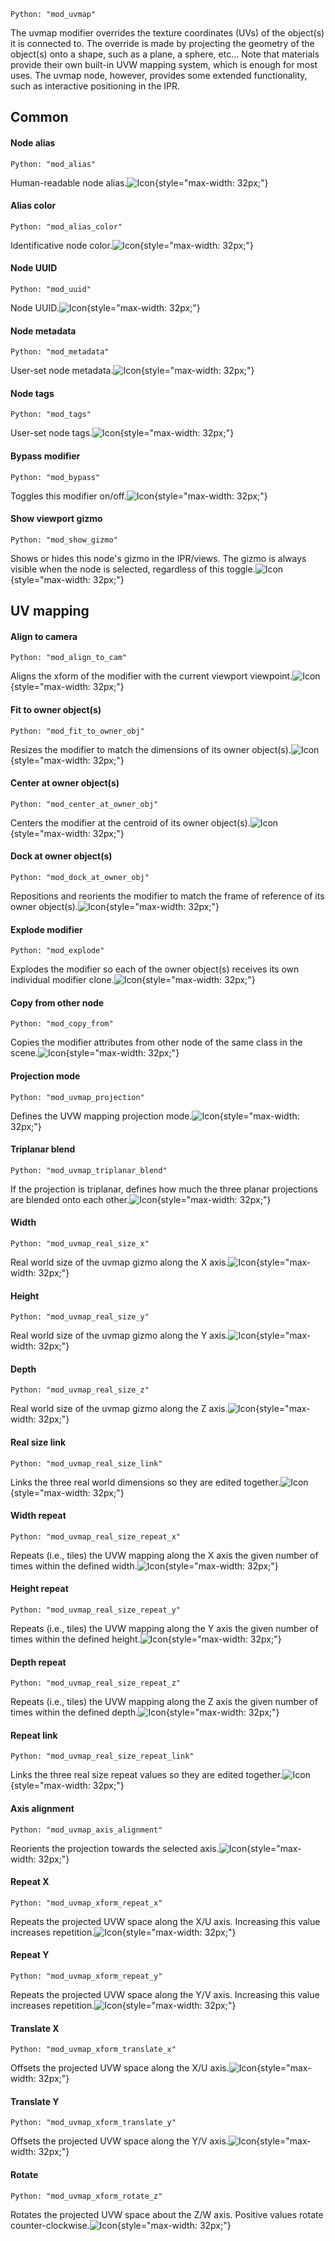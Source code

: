 `Python: "mod_uvmap"`

The uvmap modifier overrides the texture coordinates (UVs) of the object(s) it is connected to. The override is made by projecting the geometry of the object(s) onto a shape, such as a plane, a sphere, etc... Note that materials provide their own built-in UVW mapping system, which is enough for most uses. The uvmap node, however, provides some extended functionality, such as interactive positioning in the IPR.
## Common

#### Node alias
`Python: "mod_alias"`

Human-readable node alias.![Icon](mod_uvmap_swatch.png "Icon"){style="max-width: 32px;"}


#### Alias color
`Python: "mod_alias_color"`

Identificative node color.![Icon](mod_uvmap_swatch.png "Icon"){style="max-width: 32px;"}


#### Node UUID
`Python: "mod_uuid"`

Node UUID.![Icon](mod_uvmap_swatch.png "Icon"){style="max-width: 32px;"}


#### Node metadata
`Python: "mod_metadata"`

User-set node metadata.![Icon](mod_uvmap_swatch.png "Icon"){style="max-width: 32px;"}


#### Node tags
`Python: "mod_tags"`

User-set node tags.![Icon](mod_uvmap_swatch.png "Icon"){style="max-width: 32px;"}


#### Bypass modifier
`Python: "mod_bypass"`

Toggles this modifier on/off.![Icon](mod_uvmap_swatch.png "Icon"){style="max-width: 32px;"}


#### Show viewport gizmo
`Python: "mod_show_gizmo"`

Shows or hides this node's gizmo in the IPR/views. The gizmo is always visible when the node is selected, regardless of this toggle.![Icon](mod_uvmap_swatch.png "Icon"){style="max-width: 32px;"}


## UV mapping

#### Align to camera
`Python: "mod_align_to_cam"`

Aligns the xform of the modifier with the current viewport viewpoint.![Icon](mod_uvmap_swatch.png "Icon"){style="max-width: 32px;"}


#### Fit to owner object(s)
`Python: "mod_fit_to_owner_obj"`

Resizes the modifier to match the dimensions of its owner object(s).![Icon](mod_uvmap_swatch.png "Icon"){style="max-width: 32px;"}


#### Center at owner object(s)
`Python: "mod_center_at_owner_obj"`

Centers the modifier at the centroid of its owner object(s).![Icon](mod_uvmap_swatch.png "Icon"){style="max-width: 32px;"}


#### Dock at owner object(s)
`Python: "mod_dock_at_owner_obj"`

Repositions and reorients the modifier to match the frame of reference of its owner object(s).![Icon](mod_uvmap_swatch.png "Icon"){style="max-width: 32px;"}


#### Explode modifier
`Python: "mod_explode"`

Explodes the modifier so each of the owner object(s) receives its own individual modifier clone.![Icon](mod_uvmap_swatch.png "Icon"){style="max-width: 32px;"}


#### Copy from other node
`Python: "mod_copy_from"`

Copies the modifier attributes from other node of the same class in the scene.![Icon](mod_uvmap_swatch.png "Icon"){style="max-width: 32px;"}


#### Projection mode
`Python: "mod_uvmap_projection"`

Defines the UVW mapping projection mode.![Icon](mod_uvmap_swatch.png "Icon"){style="max-width: 32px;"}


#### Triplanar blend
`Python: "mod_uvmap_triplanar_blend"`

If the projection is triplanar, defines how much the three planar projections are blended onto each other.![Icon](mod_uvmap_swatch.png "Icon"){style="max-width: 32px;"}


#### Width
`Python: "mod_uvmap_real_size_x"`

Real world size of the uvmap gizmo along the X axis.![Icon](mod_uvmap_swatch.png "Icon"){style="max-width: 32px;"}


#### Height
`Python: "mod_uvmap_real_size_y"`

Real world size of the uvmap gizmo along the Y axis.![Icon](mod_uvmap_swatch.png "Icon"){style="max-width: 32px;"}


#### Depth
`Python: "mod_uvmap_real_size_z"`

Real world size of the uvmap gizmo along the Z axis.![Icon](mod_uvmap_swatch.png "Icon"){style="max-width: 32px;"}


#### Real size link
`Python: "mod_uvmap_real_size_link"`

Links the three real world dimensions so they are edited together.![Icon](mod_uvmap_swatch.png "Icon"){style="max-width: 32px;"}


#### Width repeat
`Python: "mod_uvmap_real_size_repeat_x"`

Repeats (i.e., tiles) the UVW mapping along the X axis the given number of times within the defined width.![Icon](mod_uvmap_swatch.png "Icon"){style="max-width: 32px;"}


#### Height repeat
`Python: "mod_uvmap_real_size_repeat_y"`

Repeats (i.e., tiles) the UVW mapping along the Y axis the given number of times within the defined height.![Icon](mod_uvmap_swatch.png "Icon"){style="max-width: 32px;"}


#### Depth repeat
`Python: "mod_uvmap_real_size_repeat_z"`

Repeats (i.e., tiles) the UVW mapping along the Z axis the given number of times within the defined depth.![Icon](mod_uvmap_swatch.png "Icon"){style="max-width: 32px;"}


#### Repeat link
`Python: "mod_uvmap_real_size_repeat_link"`

Links the three real size repeat values so they are edited together.![Icon](mod_uvmap_swatch.png "Icon"){style="max-width: 32px;"}


#### Axis alignment
`Python: "mod_uvmap_axis_alignment"`

Reorients the projection towards the selected axis.![Icon](mod_uvmap_swatch.png "Icon"){style="max-width: 32px;"}


#### Repeat X
`Python: "mod_uvmap_xform_repeat_x"`

Repeats the projected UVW space along the X/U axis. Increasing this value increases repetition.![Icon](mod_uvmap_swatch.png "Icon"){style="max-width: 32px;"}


#### Repeat Y
`Python: "mod_uvmap_xform_repeat_y"`

Repeats the projected UVW space along the Y/V axis. Increasing this value increases repetition.![Icon](mod_uvmap_swatch.png "Icon"){style="max-width: 32px;"}


#### Translate X
`Python: "mod_uvmap_xform_translate_x"`

Offsets the projected UVW space along the X/U axis.![Icon](mod_uvmap_swatch.png "Icon"){style="max-width: 32px;"}


#### Translate Y
`Python: "mod_uvmap_xform_translate_y"`

Offsets the projected UVW space along the Y/V axis.![Icon](mod_uvmap_swatch.png "Icon"){style="max-width: 32px;"}


#### Rotate
`Python: "mod_uvmap_xform_rotate_z"`

Rotates the projected UVW space about the Z/W axis. Positive values rotate counter-clockwise.![Icon](mod_uvmap_swatch.png "Icon"){style="max-width: 32px;"}


